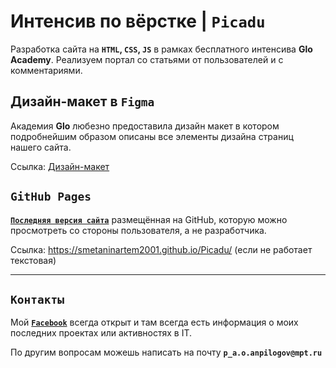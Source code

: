 # Интенсив по вёрстке | **`Picadu`**
Разработка сайта на **`HTML`, `CSS`, `JS`** в рамках бесплатного интенсива **Glo Academy**.
Реализуем портал со статьями от пользователей и с комментариями.

## Дизайн-макет в `Figma`
Академия **Glo** любезно предоставила дизайн макет в котором подробнейшим образом описаны все элементы дизайна страниц нашего сайта.

Ссылка: [Дизайн-макет](https://www.figma.com/file/inz2zdmJLAwM7HXqPf25F4/Pikadu)

## `GitHub Pages`

[**`Последняя версия сайта`**](https://smetaninartem2001.github.io/Picadu/) размещённая на GitHub, которую можно просмотреть со стороны пользователя, а не разработчика.

Ссылка: https://smetaninartem2001.github.io/Picadu/ (если не работает текстовая)

____
## `Контакты`

Мой [**`Facebook`**](https://www.facebook.com/profile.php?id=100056203089338) всегда открыт и там всегда есть информация о моих последних проектах или активностях в IT.

По другим вопросам можешь написать на почту **`p_a.o.anpilogov@mpt.ru`**
